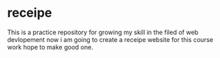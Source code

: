 # receipe
This is a practice repository for 
growing my skill in the filed of web devlopement
now i am going to create a receipe website for this
course work hope to make good one.